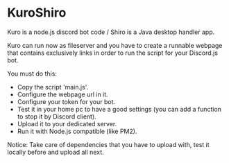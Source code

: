 # KuroShiro
Kuro is a node.js discord bot code / Shiro is a Java desktop handler app.

Kuro can run now as fileserver and you have to create a runnable webpage that contains exclusively links in order to run the script for your Discord.js bot.

You must do this:
- Copy the script 'main.js'.
- Configure the webpage url in it.
- Configure your token for your bot.
- Test it in your home pc to have a good settings (you can add a function to stop it by Discord client).
- Upload it to your dedicated server.
- Run it with Node.js compatible (like PM2).

Notice: Take care of dependencies that you have to upload with, test it locally before and upload all next.
